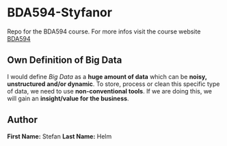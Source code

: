 # BDA594-Styfanor
Repo for the BDA594 course.
For more infos visit the course website [BDA594](https://catalog.sdsu.edu/preview_course_nopop.php?catoid=3&coid=11969)
## Own Definition of Big Data
I would define *Big Data* as a **huge amount of data** which can be **noisy, unstructured and/or dynamic**. To store, process or clean this specific type of data, we need to use **non-conventional tools**. If we are doing this, we will gain an **insight/value for the business**.
## Author
**First Name:** Stefan
**Last Name:** Helm

